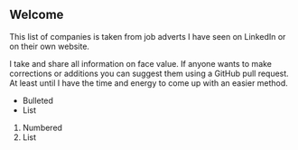 ## Welcome

This list of companies is taken from job adverts I have seen on LinkedIn or on their own website.

I take and share all information on face value. If anyone wants to make corrections or additions you can suggest them using a GitHub pull request. At least until I have the time and energy to come up with an easier method.

- Bulleted
- List

1. Numbered
2. List
